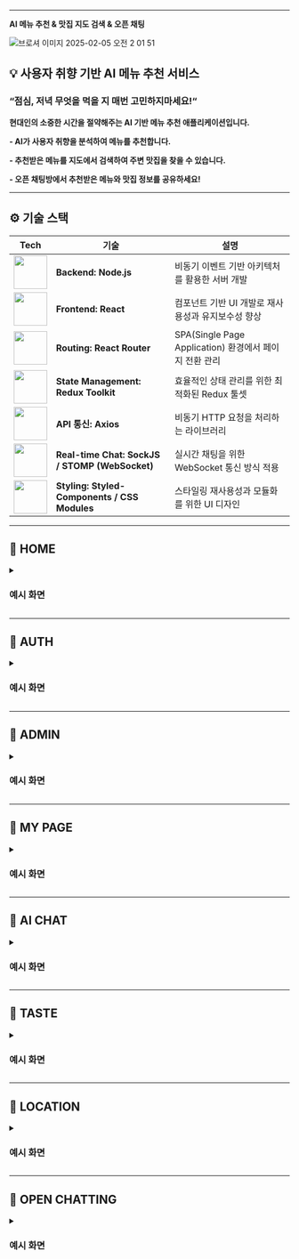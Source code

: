 
---

**AI 메뉴 추천 & 맛집 지도 검색 & 오픈 채팅**

![브로셔 이미지 2025-02-05 오전 2 01 51](https://github.com/user-attachments/assets/d66f7b57-b17b-4ccf-963b-ca83c7cf2b2e)

<aside>


## **💡 사용자 취향 기반 AI 메뉴 추천 서비스**

### **“점심, 저녁 무엇을 먹을 지 매번 고민하지마세요!“**

**현대인의 소중한 시간을 절약해주는 AI 기반 메뉴 추천 애플리케이션입니다.**

**- AI가 사용자 취향을 분석하여 메뉴를 추천합니다.**

**- 추천받은 메뉴를 지도에서 검색하여 주변 맛집을 찾을 수 있습니다.** 

**- 오픈 채팅방에서 추천받은 메뉴와 맛집 정보를 공유하세요!** 


</aside>

---

## **⚙️ 기술 스택**

| Tech | 기술 | 설명 |
|------------|------|------|
| <img src="https://github.com/user-attachments/assets/29a1d72d-4e94-4775-9e25-5a5c604fac55" width="60"/> | **Backend: Node.js** | 비동기 이벤트 기반 아키텍처를 활용한 서버 개발 |
| <img src="https://github.com/user-attachments/assets/2824bb89-e653-43e1-9d20-db77fa3a3779" width="60"/> | **Frontend: React** | 컴포넌트 기반 UI 개발로 재사용성과 유지보수성 향상 |
| <img src="https://github.com/user-attachments/assets/e5fbd874-f05c-4b5e-b196-304ee99e73c1" width="60"/> | **Routing: React Router** | SPA(Single Page Application) 환경에서 페이지 전환 관리 |
| <img src="https://github.com/user-attachments/assets/8e73135e-f10d-40c3-9a9c-cd5ef7d0a822" width="60"/> | **State Management: Redux Toolkit** | 효율적인 상태 관리를 위한 최적화된 Redux 툴셋 |
| <img src="https://github.com/user-attachments/assets/6f3f0c75-3d43-474c-b82d-a8e3993f136f" width="60"/> | **API 통신: Axios** | 비동기 HTTP 요청을 처리하는 라이브러리 |
| <img src="https://github.com/user-attachments/assets/7ce3031b-a8e4-4071-8e6f-772112bd5075" width="60"/> | **Real-time Chat: SockJS / STOMP (WebSocket)** | 실시간 채팅을 위한 WebSocket 통신 방식 적용 |
| <img src="https://github.com/user-attachments/assets/f355fc2a-4594-416a-a085-f7b46cc410b5" width="60"/> | **Styling: Styled-Components / CSS Modules** | 스타일링 재사용성과 모듈화를 위한 UI 디자인 |


---
## 🍙 HOME

<details>
<summary><h3> 예시 화면 </h3></summary>

#### <일반회원 - 메인화면>
사용자가 AI 추천 메뉴와 맛집 정보를 확인하고 커뮤니티에 참여할 수 있습니다.
- AI가 추천한 메뉴를 확인하고, 관련 맛집을 검색할 수 있습니다.
- 사용자 위치 기반으로 반경 5km이내 주변 맛집 10개를 탐색할 수 있습니다.
- 로그인한 사용자들과 커뮤니티에서 소통할 수 있습니다.

<img width="1710" alt="일반회원_메인화면" src="https://github.com/user-attachments/assets/2d77021b-e706-450b-9fb9-02bdf0ed10a4" />

#### <관리자 - 메인화면>
관리자가 사용자 및 채팅방을 관리할 수 있는 대시보드 화면입니다.
- 운영 중인 채팅방과 사용자 목록을 관리할 수 있습니다.
- 시스템 운영을 위한 주요 기능을 제공합니다.

<img width="1511" alt="관리자_메인화면" src="https://github.com/user-attachments/assets/ccd49bdf-466c-4e17-bd42-e44da5392927" />

</details>

---

## 🍙 AUTH

<details>
<summary><h3> 예시 화면 </h3></summary>

#### <일반회원 - 회원가입>
- 이메일, 비밀번호, 닉네임을 입력하여 계정을 생성합니다.
- AI 메뉴 추천 및 오픈 채팅 기능을 이용할 수 있습니다.

<img width="1710" alt="(일반회원) 회원가입" src="https://github.com/user-attachments/assets/c25fb668-375e-41ca-b30d-50090b56e9a5" />

#### <관리자 - 회원가입>
- 일반 사용자보다 확장된 관리 기능을 사용할 수 있습니다.

<img width="1710" alt="(관리자) 회원가입" src="https://github.com/user-attachments/assets/e79d0267-6f7c-428d-9049-dd50788f22ed" />

#### <로그인>
- 이메일과 비밀번호를 입력하여 로그인할 수 있습니다.
<img width="1710" alt="로그인 화면" src="https://github.com/user-attachments/assets/f427f44d-aca8-4005-a658-80d419c43d8c" />

</details>

---

## 🍙 ADMIN

<details>
<summary><h3> 예시 화면 </h3></summary>

#### <채팅방 관리>
관리자가 운영 중인 모든 채팅방을 확인하고 관리할 수 있는 페이지입니다.
- 현재 운영 중인 채팅방을 확인하고 관리할 수 있습니다.
- 채팅방의 상태를 모니터링하고 설정을 변경할 수 있습니다.

<img width="1511" alt="관리자_채팅방 관리" src="https://github.com/user-attachments/assets/315bb012-2c14-46ab-b25b-8cbf9116ef37" />

#### <채팅방 설정>
새로운 채팅방을 생성하거나 기존 채팅방의 설정을 변경할 수 있는 기능입니다.
- 채팅방 이름,수정, 삭제 설정을 관리할 수 있습니다.
- 특정한 목적에 맞는 채팅방을 개설하여 사용자들의 참여를 유도할 수 있습니다.

<img width="1511" alt="관리자_채팅방 생성" src="https://github.com/user-attachments/assets/5e00143c-27a5-4612-83bb-ca344bbe1398" />

#### <채팅방 이름 변경>
운영 중인 채팅방의 이름을 변경할 수 있는 기능입니다.
- 채팅방의 주제를 변경하거나 보다 직관적인 이름으로 수정할 수 있습니다.

<img width="1511" alt="관리자_채팅방 이름 수정" src="https://github.com/user-attachments/assets/6b83fa43-0ba5-49df-99d3-631f290f707c" />

#### <채팅방 삭제>
더 이상 운영하지 않는 채팅방을 삭제할 수 있는 기능입니다.
- 불필요한 채팅방을 정리하여 쾌적한 환경을 유지할 수 있습니다.
- 삭제된 채팅방은 복구할 수 없으므로 신중히 결정해야 합니다.
  
<img width="1511" alt="관리자_채팅방 삭제" src="https://github.com/user-attachments/assets/1fec0e17-4e2b-44bc-b4ba-ba098c029055" />

#### <회원 목록 조회>
특정 채팅방에 참여 중인 회원들의 목록을 확인할 수 있는 기능입니다.
- 채팅방의 활성도를 모니터링할 수 있습니다.
- 동일 권한(ADMIN)은 삭제할 수 없도록 "보호됨"으로 표시됩니다.
- 추방 가능한 회원은 "접근 제한" 버튼이 활성화 됩니다.
- 추방 완료된 회원은 "접근 제한됨" 으로 버튼이 비활성화 됩니다.
  
<img width="1511" alt="관리자_회원 목록" src="https://github.com/user-attachments/assets/1c30aae7-1c0c-4ed0-8402-27f81f3ed41e" />

#### <회원 추방>
문제를 일으키거나 규칙을 위반한 사용자를 채팅방에서 강제 퇴장시킬 수 있는 기능입니다.
- 관리자 권한을 통해 특정 사용자를 강퇴할 수 있습니다.
- 원활한 운영을 위해 필요 시 추방할 수 있습니다.
  
<img width="1511" alt="관리자_회원 추방" src="https://github.com/user-attachments/assets/38d0ff1e-6a55-41c8-a7ee-4b320060ec7a" />

</details>

---

## 🍙 MY PAGE

<details>
<summary><h3> 예시 화면 </h3></summary>

#### <마이페이지 - 메인화면>
사용자의 개인 정보를 확인하고 설정을 변경할 수 있는 페이지입니다.
- 프로필 이미지 변경, 비밀번호 변경, 회원 탈퇴 등의 기능을 제공합니다.
  
<img width="1710" alt="마이페이지" src="https://github.com/user-attachments/assets/94b1e796-8257-4002-8ea8-e16b86e4509d" />

#### <프로필/닉네임 수정>
사용자 프로필 정보를 변경할 수 있는 기능입니다.
- 프로필 사진을 변경하고 닉네임을 수정할 수 있습니다.
  
<img width="1710" alt="마이페이지_프로필 및 닉네임 수정" src="https://github.com/user-attachments/assets/39dd715f-89cf-4970-b070-d10f45a288de" />

#### <비밀번호 변경>
계정 보안을 위해 비밀번호를 변경할 수 있는 기능입니다.
- 기존 비밀번호 입력 후 새로운 비밀번호로 변경 가능합니다.
- 보안 강화를 위해 주기적인 변경을 권장합니다.

<img width="1710" alt="비밀번호 변경" src="https://github.com/user-attachments/assets/b6a5d03c-0200-4c08-bc19-2c81e2e9a1a1" />

#### <회원 탈퇴>
계정을 삭제하고 모든 정보를 제거하는 기능입니다.
- 회원 탈퇴 시 저장된 데이터가 삭제되며 복구가 불가능합니다.
- 신중한 결정이 필요하며, 탈퇴 전 안내 메시지가 제공됩니다.
  
<img width="1710" alt="회원 탈퇴" src="https://github.com/user-attachments/assets/04d262f4-51ff-4536-8043-4c4c73f7a8d0" />

</details>

---

## 🍙 AI CHAT

<details>
<summary><h3> 예시 화면 </h3></summary>

#### <AI Chat>
AI와 채팅을 통해 메뉴를 추천받을 수 있습니다.
- 사용자의 취향을 반영한 메뉴를 실시간으로 추천합니다.
- 추천된 메뉴는 주변 맛집 검색을 통해 주변 맛집을 찾을 수 있습니다.

<img width="1710" alt="AI Chat" src="https://github.com/user-attachments/assets/d4cd61ca-1321-47a8-9348-ef41aaf6e788" />

#### <AI Chat - 추천 횟수 10개 초과>
- 하루 추천 횟수 10번을 초과하면 제한이 걸립니다.

<img width="1710" alt="AI Chat_추천 횟수 10개 초과" src="https://github.com/user-attachments/assets/ba8a110f-4836-41aa-994b-1f5abf6d5cce" />

</details>

---

## 🍙 TASTE

<details>
<summary><h3> 예시 화면 </h3></summary>

#### <카테고리 - 선호하는 음식>
사용자가 자주 먹거나 즐겨 찾는 음식을 선택할 수 있는 기능입니다.
- AI 추천 시스템이 사용자의 선호도를 반영하여 맞춤형 메뉴를 추천합니다.
- 좋아하는 음식 스타일에 따라 더욱 정확한 추천을 받을 수 있습니다.

<img width="1710" alt="선호하는 음식" src="https://github.com/user-attachments/assets/e3f23ba0-b6ae-4b07-b9a1-c2ee81388508" />

#### <카테고리 - 좋아하는 음식>
특정 메뉴나 요리를 선호하는 정도를 설정할 수 있습니다.
- 다양한 음식 카테고리에서 좋아하는 메뉴를 선택하면, AI가 이를 바탕으로 추천을 최적화합니다.
  
<img width="1710" alt="좋아하는 음식" src="https://github.com/user-attachments/assets/4b5fbdfc-146f-4944-9b69-06ce2b807ede" />

#### <카테고리 - 싫어하는 음식>
사용자가 기피하는 음식이나 알레르기 등으로 피하고 싶은 음식을 설정할 수 있습니다.
- AI는 추천 시 해당 음식을 제외하고 메뉴를 제안합니다.
- 음식 알레르기나 개인적인 기호를 반영하여 추천 품질을 높일 수 있습니다.

<img width="1710" alt="싫어하는 음식" src="https://github.com/user-attachments/assets/7f01ac04-35a1-4f3d-a39b-fe354dcbe39d" />

#### <카테고리 - 식단 성향>
사용자의 식습관이나 다이어트 성향을 반영할 수 있는 기능입니다.
- 채식주의, 저탄고지, 고단백 식단 등 다양한 식단 유형을 선택할 수 있습니다.
- AI가 사용자의 건강 및 라이프스타일을 고려하여 메뉴를 추천합니다.
  
<img width="1710" alt="식단 성향" src="https://github.com/user-attachments/assets/dde47838-784b-49cc-b2ea-d2716a2050ac" />

#### <카테고리 - 매운 단게>
사용자의 매운맛 선호도를 설정할 수 있는 기능입니다.
- 순한 맛부터 극강의 매운맛까지 단계별로 조절이 가능합니다.
- 매운 음식을 좋아하는 사용자에게는 강한 맛의 추천 메뉴를 제공합니다.
  
<img width="1710" alt="매운 단계" src="https://github.com/user-attachments/assets/ef8db089-6f4d-4318-8074-afbb755b6d4e" />

</details>

---

## 🍙 LOCATION

<details>
<summary><h3> 예시 화면 </h3></summary>

#### <주변 맛집 검색>
사용자가 추천받은 메뉴를 기반으로 주변 맛집을 찾을 수 있는 기능입니다.
- 사용자 위치 기반으로 반경 5km이내 주변 맛집 10개를 탐색할 수 있습니다.

<img width="1710" alt="주변 맛집 검색" src="https://github.com/user-attachments/assets/4ffb063c-b63a-428f-80e9-a080385a9733" />

</details>

---

## 🍙 OPEN CHATTING

<details>
<summary><h3> 예시 화면 </h3></summary>


#### <오먹 채팅방 목록>
- 다양한 주제의 채팅방을 선택하여 대화에 참여할 수 있습니다.
![오먹 채팅](https://github.com/user-attachments/assets/7366b13a-fa92-44ad-9140-851a8a31f35a)

#### <오먹 채팅방>
같은 관심사를 가진 사용자들이 자유롭게 소통할 수 있는 실시간 채팅방입니다.
- 추천받은 메뉴나 맛집에 대해 의견을 나눌 수 있습니다.
- 특정 메뉴나 음식점 관련 대화를 자유롭게 나눌 수 있습니다.

<img width="1710" alt="오먹 채팅방 목록" src="https://github.com/user-attachments/assets/94f27ea9-f666-4b2b-b114-e6baa940460c" />

</details>

